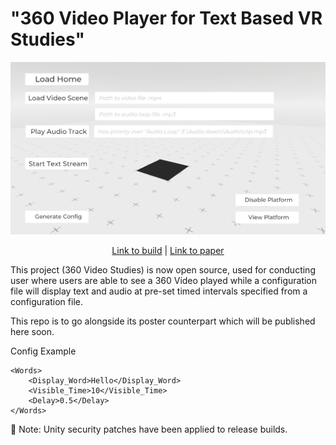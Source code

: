 # "360 Video Player for Text Based VR Studies"

<div align="center">

[![alt text](https://github.com/corriedotdev/vr-360-player/blob/main/360.PNG)](https://github.com/corriedotdev/vr-360-player/blob/main/360.PNG)


[Link to build](https://github.com/corriedotdev/VR-Research/releases/tag/vr) | [Link to paper](https://arxiv.org/abs/2304.03652) 
</div>

This project (360 Video Studies) is now open source, used for conducting user where users are able to see a 360 Video played while a configuration file will display text and audio at pre-set timed intervals specified from a configuration file.

This repo is to go alongside its poster counterpart which will be published here soon.

Config Example 

```
<Words>
    <Display_Word>Hello</Display_Word>
    <Visible_Time>10</Visible_Time>
    <Delay>0.5</Delay>
</Words>
```
🚨 Note: Unity security patches have been applied to release builds.

